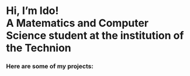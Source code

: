 <h1>Hi, I’m Ido!<br/>
A Matematics and Computer Science student at the institution 
of the Technion</h1>
<h3>Here are some of my projects:</h3>
<!---
idoreu/idoreu is a ✨ special ✨ repository because its `README.md` (this file) appears on your GitHub profile.
You can click the Preview link to take a look at your changes.
--->

